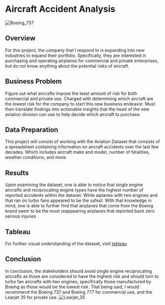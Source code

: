 # Aircraft Accident Analysis
![Boeing_737](https://github.com/bvalencia07/Aircraft_Accidents_Analysis/assets/149977850/aa2995ca-df00-4883-adb0-6fd6c087bfae)


## Overview

For this project, the company that I respond to is expanding into new industries to expand their portfolio. Specifically, they are interested in purchasing and operating airplanes for commercial and private enterprises, but do not know anything about the potential risks of aircraft.

## Business Problem

Figure out what aircrafts impose the least amount of risk for both commercial and private use. Charged with determining which aircraft are the lowest risk for the company to start this new business endeavor. Must then translate findings into actionable insights that the head of the new aviation division can use to help decide which aircraft to purchase.

## Data Preparation 

This project will consist of working with the Aviation Dataset that consists of a spreadsheet containing information on aircraft accidents over the last few decades. Which includes aircraft make and model, number of fatalities, weather conditions, and more.

## Results

Upon examining the dataset, one is able to notice that single engine aircrafts and reciprocating engine types have the highest number of reported accidents within the dataset. While aiplanes with two engines and that ran on turbo fans appeared to be the safest. With that knowledge in mind, one is able to further find that airplanes that come from the Boeing brand seem to be the most reappearing airplanes that reported back zero serious injuries

## Tableau

For further visual understanding of the dataset, visit [tableau](https://public.tableau.com/app/profile/bryan.valencia5690/viz/AviationAnalysis_17040920392270/AviationDashboard?publish=yes)

## Conclusion

In conclusion, the stakeholders should avoid single engine reciprocating aircrafts as those are considered to have the highest risk and should turn to turbo fan aircrafts with two engines, specifically those manufactured by Boeing as those would be the lowest risk. That being said, I would recommend the Boeing 737 and Boeing 777 for commercial use, and the Learjet 35 for private use.
![Learjet_35](https://github.com/bvalencia07/Aircraft_Accidents_Analysis/assets/149977850/696cc032-ad13-4b06-a935-d584fb453e23)


